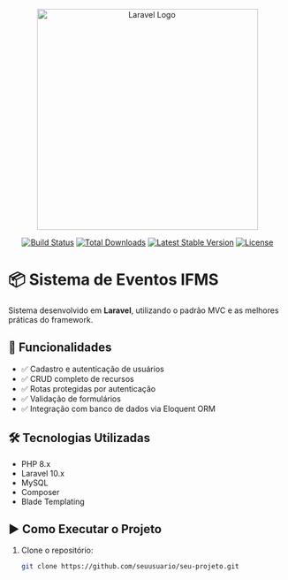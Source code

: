 <p align="center"><a href="https://laravel.com" target="_blank"><img src="https://raw.githubusercontent.com/laravel/art/master/logo-lockup/5%20SVG/2%20CMYK/1%20Full%20Color/laravel-logolockup-cmyk-red.svg" width="400" alt="Laravel Logo"></a></p>

<p align="center">
<a href="https://github.com/laravel/framework/actions"><img src="https://github.com/laravel/framework/workflows/tests/badge.svg" alt="Build Status"></a>
<a href="https://packagist.org/packages/laravel/framework"><img src="https://img.shields.io/packagist/dt/laravel/framework" alt="Total Downloads"></a>
<a href="https://packagist.org/packages/laravel/framework"><img src="https://img.shields.io/packagist/v/laravel/framework" alt="Latest Stable Version"></a>
<a href="https://packagist.org/packages/laravel/framework"><img src="https://img.shields.io/packagist/l/laravel/framework" alt="License"></a>
</p>

# 📦 Sistema de Eventos IFMS

Sistema desenvolvido em **Laravel**, utilizando o padrão MVC e as melhores práticas do framework.

## 🚀 Funcionalidades

- ✅ Cadastro e autenticação de usuários  
- ✅ CRUD completo de recursos  
- ✅ Rotas protegidas por autenticação  
- ✅ Validação de formulários  
- ✅ Integração com banco de dados via Eloquent ORM  

## 🛠️ Tecnologias Utilizadas

- PHP 8.x  
- Laravel 10.x  
- MySQL  
- Composer  
- Blade Templating  

## ▶️ Como Executar o Projeto

1. Clone o repositório:  
   ```bash
   git clone https://github.com/seuusuario/seu-projeto.git
